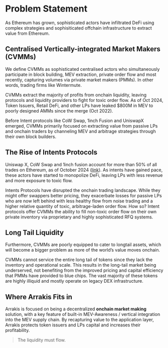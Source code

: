 # Problem Statement

As Ethereum has grown, sophisticated actors have infiltrated DeFi using complex strategies and sophisiticated offchain infrastructure to extract value from Ethereum.

## Centralised Vertically-integrated Market Makers (CVMMs)
We define CVMMs as sophisticated centralised actors who simultaneously participate in block building, MEV extraction, private order flow and most recently, capturing volumes via private market makers (PMMs). In other words, trading firms like Wintermute.

CVMMs extract the majority of profits from onchain liquidity, leaving protocols and liquidity providers to fight for toxic order flow. As of Oct 2024, Token Issuers, Retail DeFi, and other LPs have leaked $800M in MEV to poorly designed AMMs since the merge (Oct 2022).

Before Intent protocols like CoW Swap, 1inch Fusion and UniswapX emerged, CVMMs primarily focused on extracting value from passive LPs and onchain traders by channeling MEV and arbitrage strategies through their own block builders. 

## The Rise of Intents Protocols
Uniswap X, CoW Swap and 1inch fusion account for more than 50% of all trades on Ethereum, as of October 2024 ([link](https://dune.com/queries/3146796/5248450)). As intents have gained pace, these actors have started to monopolize DeFi, leaving LPs with less revenue and more exposure to toxic flow.

Intents Protocols have disrupted the onchain trading landscape. While they might offer swappers better pricing, they exacerbate losses for passive LPs who are now left behind with less healthy flow from noise trading and a higher relative quantity of toxic, arbitrage-laden order flow. How so? Intent protocols offer CVMMs the ability to fill non-toxic order flow on their own private inventory via proprietary and highly sophisticated RFQ systems. 

## Long Tail Liquidity
Furthermore, CVMMs are poorly equipped to cater to longtail assets, which will become a bigger problem as more of the world’s value moves onchain. 

CVMMs cannot service the entire long tail of tokens since they lack the inventory and operational scale. This results in the long-tail market being underserved, not benefiting from the improved pricing and capital efficiency that PMMs have provided to blue chips. The vast majority of these tokens are highly illiquid and mostly operate on legacy DEX infrastructure.

## Where Arrakis Fits in
Arrakis is focused on being a decentralized **onchain market making** solution, with a key feature of built-in MEV-Awareness / vertical integration into the MEV supply chain. By recapturing value to the application layer, Arrakis protects token issuers and LPs capital and increases their profitability.

> The liquidity must flow.
